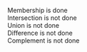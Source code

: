 Membership is done<br/>
Intersection is not done<br/>
Union is not done<br/>
Difference is not done<br/>
Complement is not done<br/>
